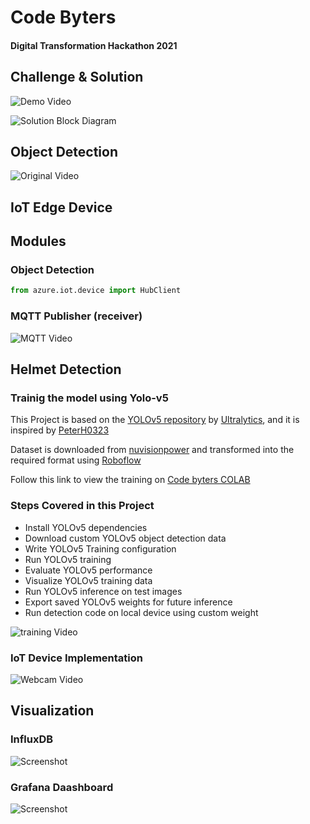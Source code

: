 # Code Byters
#### Digital Transformation Hackathon 2021

## Challenge & Solution

![Demo Video](image_url)

![Solution Block Diagram](image_url)

## Object Detection

![Original Video](image_url)

## IoT Edge Device

## Modules
### Object Detection

``` python
from azure.iot.device import HubClient


```

### MQTT Publisher (receiver)

![MQTT Video](image_url)

## Helmet Detection

### Trainig the model using Yolo-v5

This Project is based on the [YOLOv5 repository](https://github.com/ultralytics/yolov5) by [Ultralytics](https://www.ultralytics.com/), and it is inspired by [PeterH0323](https://github.com/PeterH0323/Smart_Construction) 

Dataset is downloaded from [nuvisionpower](https://github.com/njvisionpower/Safety-Helmet-Wearing-Dataset) and transformed into the required format using [Roboflow](https://roboflow.com/)

Follow this link to view the training on [Code byters COLAB](https://colab.research.google.com/drive/1xCgBS7XCsMftAK2gccdvB4Gsx4K5APZX?usp=sharing)

### Steps Covered in this Project

* Install YOLOv5 dependencies
* Download custom YOLOv5 object detection data
* Write YOLOv5 Training configuration
* Run YOLOv5 training
* Evaluate YOLOv5 performance
* Visualize YOLOv5 training data
* Run YOLOv5 inference on test images
* Export saved YOLOv5 weights for future inference
* Run detection code on local device using custom weight

![training Video](image_url)

### IoT Device Implementation

![Webcam Video](image_url)

## Visualization
### InfluxDB

![Screenshot](image_url)

### Grafana Daashboard

![Screenshot](image_url)
